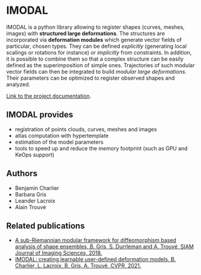 # IMODAL

IMODAL is a python library allowing to register shapes (curves, meshes, images) with **structured large deformations**. The structures are incorporated via **deformation modules** which generate vector fields of particular, chosen types. They can be defined *explicitly* (generating local scalings or rotations for instance) or *implicitly* from constraints. In addition, it is possible to combine them so that a complex structure can be easily defined as the superimposition of simple ones. Trajectories of such modular vector fields can then be integrated to build *modular large deformations*. Their parameters can be optimized to register observed shapes and analyzed.

[Link to the project documentation](https://kernel-operations.io/im/).


## IMODAL provides

* registration of points clouds, curves, meshes and images
* atlas computation with hypertemplate
* estimation of the model parameters
* tools to speed up and reduce the memory footprint (such as GPU and KeOps support)

## Authors

* Benjamin Charlier
* Barbara Gris
* Leander Lacroix
* Alain Trouvé

## Related publications

* [A sub-Riemannian modular framework for diffeomorphism based analysis of shape ensembles, B. Gris, S. Durrleman and A. Trouvé, SIAM Journal of Imaging Sciences, 2018.](https://hal.archives-ouvertes.fr/hal-01321142v2)
* [IMODAL: creating learnable user-defined deformation models, B. Charlier, L. Lacroix, B. Gris, A. Trouvé, CVPR, 2021.](https://hal.archives-ouvertes.fr/hal-03251752)

